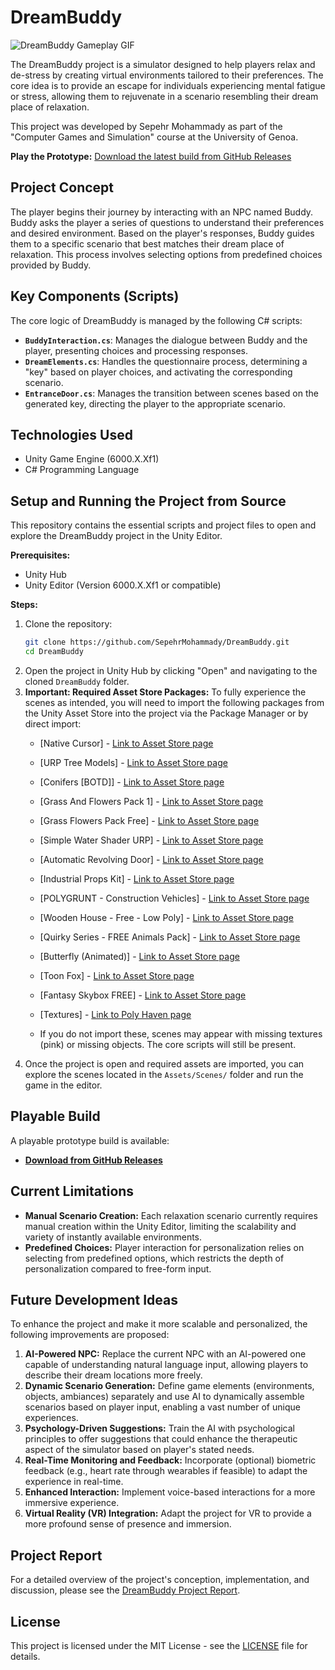 # DreamBuddy

![DreamBuddy Gameplay GIF](gameplay.gif)

The DreamBuddy project is a simulator designed to help players relax and de-stress by creating virtual environments tailored to their preferences. The core idea is to provide an escape for individuals experiencing mental fatigue or stress, allowing them to rejuvenate in a scenario resembling their dream place of relaxation.

This project was developed by Sepehr Mohammady as part of the "Computer Games and Simulation" course at the University of Genoa.

**Play the Prototype:** [Download the latest build from GitHub Releases](https://github.com/SepehrMohammady/DreamBuddy/releases/tag/v0.1.0)

## Project Concept

The player begins their journey by interacting with an NPC named Buddy. Buddy asks the player a series of questions to understand their preferences and desired environment. Based on the player's responses, Buddy guides them to a specific scenario that best matches their dream place of relaxation. This process involves selecting options from predefined choices provided by Buddy.

## Key Components (Scripts)

The core logic of DreamBuddy is managed by the following C# scripts:

*   **`BuddyInteraction.cs`**: Manages the dialogue between Buddy and the player, presenting choices and processing responses.
*   **`DreamElements.cs`**: Handles the questionnaire process, determining a "key" based on player choices, and activating the corresponding scenario.
*   **`EntranceDoor.cs`**: Manages the transition between scenes based on the generated key, directing the player to the appropriate scenario.

## Technologies Used

*   Unity Game Engine (6000.X.Xf1)
*   C# Programming Language

## Setup and Running the Project from Source

This repository contains the essential scripts and project files to open and explore the DreamBuddy project in the Unity Editor.

**Prerequisites:**
*   Unity Hub
*   Unity Editor (Version 6000.X.Xf1 or compatible)

**Steps:**
1.  Clone the repository:
    ```bash
    git clone https://github.com/SepehrMohammady/DreamBuddy.git
    cd DreamBuddy
    ```
2.  Open the project in Unity Hub by clicking "Open" and navigating to the cloned `DreamBuddy` folder.
3.  **Important: Required Asset Store Packages:** To fully experience the scenes as intended, you will need to import the following packages from the Unity Asset Store into the project via the Package Manager or by direct import:
    *   [Native Cursor] - [Link to Asset Store page](https://assetstore.unity.com/packages/tools/utilities/native-cursor-220347)
    *   [URP Tree Models] - [Link to Asset Store page](https://assetstore.unity.com/packages/3d/vegetation/trees/urp-tree-models-253340)
    *   [Conifers [BOTD]] - [Link to Asset Store page](https://assetstore.unity.com/packages/3d/vegetation/trees/conifers-botd-142076)
    *   [Grass And Flowers Pack 1] - [Link to Asset Store page](https://assetstore.unity.com/packages/2d/textures-materials/nature/grass-and-flowers-pack-1-17100)
    *   [Grass Flowers Pack Free] - [Link to Asset Store page](https://assetstore.unity.com/packages/2d/textures-materials/nature/grass-flowers-pack-free-138810)
    *   [Simple Water Shader URP] - [Link to Asset Store page](https://assetstore.unity.com/packages/2d/textures-materials/water/simple-water-shader-urp-191449)
    *   [Automatic Revolving Door] - [Link to Asset Store page](https://assetstore.unity.com/packages/3d/props/furniture/automatic-revolving-door-153549)
    *   [Industrial Props Kit] - [Link to Asset Store page](https://assetstore.unity.com/packages/3d/props/industrial/industrial-props-kit-84745)
    *   [POLYGRUNT - Construction Vehicles] - [Link to Asset Store page](https://assetstore.unity.com/packages/3d/vehicles/land/polygrunt-construction-vehicles-168884)
    *   [Wooden House - Free - Low Poly] - [Link to Asset Store page](https://assetstore.unity.com/packages/3d/environments/wooden-house-free-low-poly-270889)
    *   [Quirky Series - FREE Animals Pack] - [Link to Asset Store page](https://assetstore.unity.com/packages/3d/characters/animals/quirky-series-free-animals-pack-178235)
    *   [Butterfly (Animated)] - [Link to Asset Store page](https://assetstore.unity.com/packages/3d/characters/animals/insects/butterfly-animated-58355)
    *   [Toon Fox] - [Link to Asset Store page](https://assetstore.unity.com/packages/3d/characters/animals/toon-fox-183005)
    *   [Fantasy Skybox FREE] - [Link to Asset Store page](https://assetstore.unity.com/packages/2d/textures-materials/sky/fantasy-skybox-free-18353)
    *   [Textures] - [Link to Poly Haven page](https://polyhaven.com/textures)

    
    *   If you do not import these, scenes may appear with missing textures (pink) or missing objects. The core scripts will still be present.
4.  Once the project is open and required assets are imported, you can explore the scenes located in the `Assets/Scenes/` folder and run the game in the editor.

## Playable Build

A playable prototype build is available:
*   **[Download from GitHub Releases]([URL_TO_YOUR_GITHUB_RELEASE_PAGE_FOR_DREAMBUDDY](https://github.com/SepehrMohammady/DreamBuddy/releases/tag/v0.1.0))**

## Current Limitations

*   **Manual Scenario Creation:** Each relaxation scenario currently requires manual creation within the Unity Editor, limiting the scalability and variety of instantly available environments.
*   **Predefined Choices:** Player interaction for personalization relies on selecting from predefined options, which restricts the depth of personalization compared to free-form input.

## Future Development Ideas

To enhance the project and make it more scalable and personalized, the following improvements are proposed:

1.  **AI-Powered NPC:** Replace the current NPC with an AI-powered one capable of understanding natural language input, allowing players to describe their dream locations more freely.
2.  **Dynamic Scenario Generation:** Define game elements (environments, objects, ambiances) separately and use AI to dynamically assemble scenarios based on player input, enabling a vast number of unique experiences.
3.  **Psychology-Driven Suggestions:** Train the AI with psychological principles to offer suggestions that could enhance the therapeutic aspect of the simulator based on player's stated needs.
4.  **Real-Time Monitoring and Feedback:** Incorporate (optional) biometric feedback (e.g., heart rate through wearables if feasible) to adapt the experience in real-time.
5.  **Enhanced Interaction:** Implement voice-based interactions for a more immersive experience.
6.  **Virtual Reality (VR) Integration:** Adapt the project for VR to provide a more profound sense of presence and immersion.

## Project Report

For a detailed overview of the project's conception, implementation, and discussion, please see the [DreamBuddy Project Report](Documents/Report.pdf).

## License

This project is licensed under the MIT License - see the [LICENSE](LICENSE) file for details.
